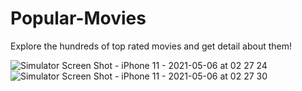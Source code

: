 # Popular-Movies

Explore the hundreds of top rated movies and get detail about them!

![Simulator Screen Shot - iPhone 11 - 2021-05-06 at 02 27 24](https://user-images.githubusercontent.com/40631723/117221980-0cf61e80-ae13-11eb-836f-ceb8f6802829.png)
![Simulator Screen Shot - iPhone 11 - 2021-05-06 at 02 27 30](https://user-images.githubusercontent.com/40631723/117222004-1d0dfe00-ae13-11eb-9c98-651d162a9117.png)
